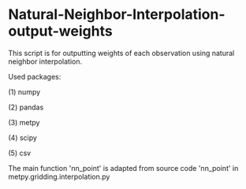 # Natural-Neighbor-Interpolation-output-weights

This script is for outputting weights of each observation using natural neighbor interpolation.

Used packages:

(1) numpy

(2) pandas

(3) metpy

(4) scipy

(5) csv


The main function 'nn_point' is adapted from source code 'nn_point' in metpy.gridding.interpolation.py
